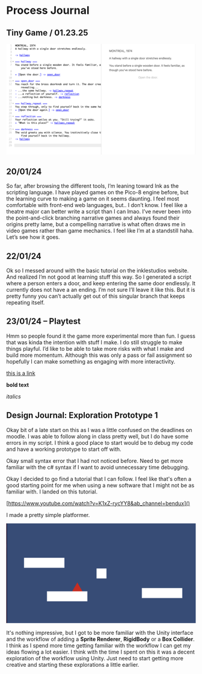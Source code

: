 # Process Journal

## Tiny Game / 01.23.25

![This is a photo of my game](Media/Door.png)

## 20/01/24

So far, after browsing the different tools, I’m leaning toward Ink as the scripting language. I have played games on the Pico-8 engine before, but the learning curve to making a game on it seems daunting. I feel most comfortable with front-end web languages, but.. I don’t know. I feel like a theatre major can better write a script than I can lmao. I’ve never been into the point-and-click branching narrative games and always found their origins pretty lame, but a compelling narrative is what often draws me in video games rather than game mechanics. I feel like I’m at a standstill haha. Let’s see how it goes.

## 22/01/24

Ok so I messed around with the basic tutorial on the inklestudios website. And realized I’m not good at learning stuff this way. So I generated a script where a person enters a door, and keep entering the same door endlessly. It currently does not have a an ending. I’m not sure I’ll leave it like this. But it is pretty funny you can’t actually get out of this singular branch that keeps repeating itself.

## 23/01/24 – Playtest

Hmm so people found it the game more experimental more than fun. I guess that was kinda the intention with stuff I make. I do still struggle to make things playful. I’d like to be able to take more risks with what I make and build more momentum. Although this was only a pass or fail assignment so hopefully I can make something as engaging with more interactivity.

[this is a link]()

**bold text**

_italics_

## Design Journal: Exploration Prototype 1

Okay bit of a late start on this as I was a little confused on the deadlines on moodle. I was able to follow along in class pretty well, but I do have some errors in my script. I think a good place to start would be to debug my code and have a working prototype to start off with. 

Okay small syntax error that I had not noticed before. Need to get more familiar with the c# syntax if I want to avoid unnecessary time debugging. 

Okay I decided to go find a tutorial that I can follow. I feel like that's often a good starting point for me when using a new software that I might not be as familiar with. I landed on this tutorial.

[https://www.youtube.com/watch?v=K1xZ-rycYY8&ab_channel=bendux]()

I made a pretty simple platformer. 

![This is a photo of my game](Media/Platformer.png)

It's nothing impressive, but I got to be more familiar with the Unity interface and the workflow of adding a **Sprite Renderer**, **RigidBody** or a **Box Collider**. I think as I spend more time getting familiar with the workflow I can get my ideas flowing a lot easier. I think with the time I spent on this it was a decent exploration of the workflow using Unity. Just need to start getting more creative and starting these explorations a little earlier. 

